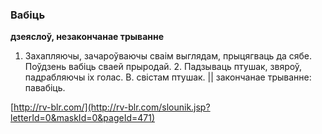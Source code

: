 ### Вабіць
**дзеяслоў, незакончанае трыванне**

1. Захапляючы, зачароўваючы сваім выглядам, прыцягваць да сябе. Поўдзень вабіць сваей прыродай. 2. Падзываць птушак, звяроў, падрабляючы іх голас. В. свістам птушак. || закончанае трыванне: павабіць.

<a rel="author">[http://rv-blr.com/](http://rv-blr.com/slounik.jsp?letterId=0&maskId=0&pageId=471)</a>
